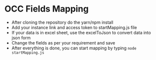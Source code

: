 # OCC Fields Mapping

* After cloning the repository do the yarn/npm install
* Add your instance link and access token to startMapping.js file
* If your data is in excel sheet, use the excelToJson to convert data into json form
* Change the fields as per your requirement and save
* After everything is done, you can start mapping by typing `node startMapping.js`